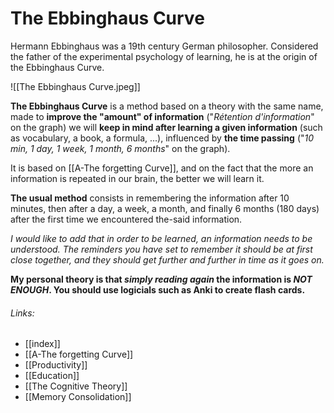 # The Ebbinghaus Curve
Hermann Ebbinghaus was a 19th century German philosopher.  Considered the father of the experimental psychology of learning, he is at the origin of the Ebbinghaus Curve.

![[The Ebbinghaus Curve.jpeg]]

**The Ebbinghaus Curve** is a method based on a theory with the same name, made to **improve the "amount" of information** ("*Rétention d'information*" on the graph) we will **keep in mind after learning a given information** (such as vocabulary, a book, a formula, ...), influenced by **the time passing** ("*10 min, 1 day, 1 week, 1 month, 6 months*" on the graph).

It is based on [[A-The forgetting Curve]], and on the fact that the more an information is repeated in our brain, the better we will learn it.

**The usual method** consists in remembering the information after 10 minutes, then after a day, a week, a month, and finally 6 months (180 days) after the first time we encountered the-said information.

*I would like to add that in order to be learned, an information needs to be understood. The reminders you have set to remember it should be at first close together, and they should get further and further in time as it goes on.*

**My personal theory is that *simply reading again* the information is *NOT ENOUGH*. You should use logicials such as Anki to create flash cards.**

###### Links:
- [[index]]
- [[A-The forgetting Curve]]
- [[Productivity]]
- [[Education]]
- [[The Cognitive Theory]]
- [[Memory Consolidation]]